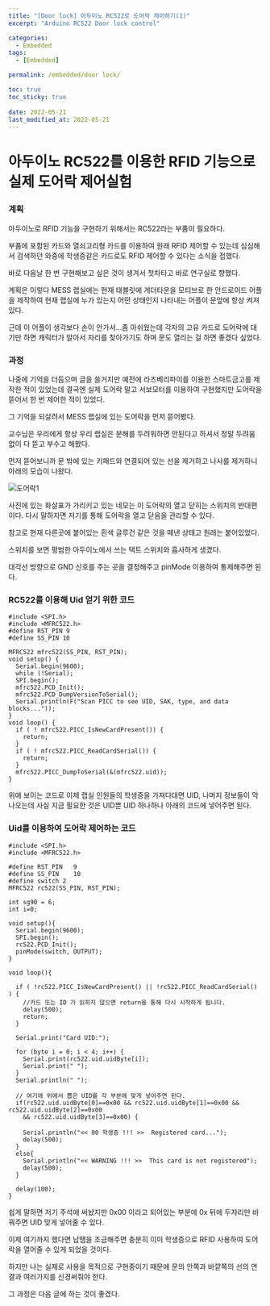 ```yaml
---
title: "[Door lock] 아두이노 RC522로 도어락 제어하기(1)"
excerpt: "Arduino RC522 Door lock control"

categories:
  - Embedded
tags:
  - [Embedded]

permalink: /embedded/door lock/

toc: true
toc_sticky: true
 
date: 2022-05-21
last_modified_at: 2022-05-21
---
```


# 아두이노 RC522를 이용한 RFID 기능으로 실제 도어락 제어실험

### 계획

아두이노로 RFID 기능을 구현하기 위해서는 RC522라는 부품이 필요하다.

부품에 포함된 카드와 열쇠고리형 카드를 이용하여 원래 RFID 제어할 수 있는데 심심해서 검색하던 와중에 학생증같은 카드로도 RFID 제어할 수 있다는 소식을 접했다.

바로 다음날 한 번 구현해보고 싶은 것이 생겨서 첫차타고 바로 연구실로 향했다.

계획은 이렇다 MESS 랩실에는 현재 태블릿에 게더타운을 모티브로 한 안드로이드 어플을 제작하여 현재 랩실에 누가 있는지 어떤 상태인지 나타내는 어플이 문앞에 항상 켜져있다.

근데 이 어플이 생각보다 손이 안가서...좀 아쉬웠는데 각자의 고유 카드로 도어락에 대기만 하면 캐릭터가 알아서 자리를 찾아가기도 하며 문도 열리는 걸 하면 좋겠다 싶었다.

### 과정

나중에 기억을 더듬으며 글을 쓸거지만 예전에 라즈베리파이를 이용한 스마트금고를 제작한 적이 있었는데 결국엔 실제 도어락 말고 서보모터를 이용하여 구현했지만 도어락을 뜯어서 한 번 제어한 적이 있었다.

그 기억을 되살려서 MESS 랩실에 있는 도어락을 먼저 뜯어봤다.

교수님은 우리에게 항상 우리 랩실은 분해를 두려워하면 안된다고 하셔서 정말 두려움 없이 다 뜯고 부수고 해봤다.

먼저 뜯어보니까 문 밖에 있는 키패드와 연결되어 있는 선을 제거하고 나사를 제거하니 아래의 모습이 나왔다.

![도어락1](https://jsw6701.github.io/assets/images/posts_img/doorlock1.jpg)

사진에 있는 화살표가 가리키고 있는 네모는 이 도어락의 열고 닫히는 스위치의 반대편이다. 다시 말하자면 저기를 통해 도어락을 열고 닫음을 관리할 수 있다.

참고로 현재 다른곳에 붙어있는 흰색 글루건 같은 것을 떼낸 상태고 원래는 붙어있었다.

스위치를 보면 평범한 아두이노에서 쓰는 택트 스위치와 흡사하게 생겼다.

대각선 방향으로 GND 신호를 주는 곳을 결정해주고 pinMode 이용하여 통제해주면 된다.

### RC522를 이용해 Uid 얻기 위한 코드
```
#include <SPI.h> 
#include <MFRC522.h> 
#define RST_PIN 9 
#define SS_PIN 10 

MFRC522 mfrc522(SS_PIN, RST_PIN);
void setup() { 
  Serial.begin(9600); 
  while (!Serial); 
  SPI.begin(); 
  mfrc522.PCD_Init(); 
  mfrc522.PCD_DumpVersionToSerial(); 
  Serial.println(F("Scan PICC to see UID, SAK, type, and data blocks..."));
} 
void loop() { 
  if ( ! mfrc522.PICC_IsNewCardPresent()) { 
    return; 
  } 
  if ( ! mfrc522.PICC_ReadCardSerial()) { 
    return; 
  }
  mfrc522.PICC_DumpToSerial(&(mfrc522.uid)); 
}
```
위에 보이는 코드로 이제 랩실 인원들의 학생증을 가져다대면 UID, 나머지 정보들이 막 나오는데 사실 지금 필요한 것은 UID뿐 UID 하나하나 아래의 코드에 넣어주면 된다.

### Uid를 이용하여 도어락 제어하는 코드
```
#include <SPI.h>
#include <MFRC522.h>  
 
#define RST_PIN   9
#define SS_PIN    10
#define switch 2
MFRC522 rc522(SS_PIN, RST_PIN);

int sg90 = 6;
int i=0;

void setup(){
  Serial.begin(9600);
  SPI.begin();
  rc522.PCD_Init();
  pinMode(switch, OUTPUT);
}

void loop(){ 

  if ( !rc522.PICC_IsNewCardPresent() || !rc522.PICC_ReadCardSerial() ) { 
    //카드 또는 ID 가 읽히지 않으면 return을 통해 다시 시작하게 됩니다.
    delay(500);
    return;
  }
  
  Serial.print("Card UID:");
  
  for (byte i = 0; i < 4; i++) {
    Serial.print(rc522.uid.uidByte[i]);
    Serial.print(" ");
  }
  Serial.println(" ");
  
  // 여기에 위에서 뽑은 UID를 각 부분에 맞게 넣어주면 된다.
  if(rc522.uid.uidByte[0]==0x00 && rc522.uid.uidByte[1]==0x00 && rc522.uid.uidByte[2]==0x00 
    && rc522.uid.uidByte[3]==0x00) {
    
    Serial.println("<< 00 학생증 !!! >>  Registered card...");
    delay(500);
  }
  else{
    Serial.println("<< WARNING !!! >>  This card is not registered");
    delay(500);
  }

  delay(100);
}
```

쉽게 말하면 저기 주석에 써놨지만 0x00 이라고 되어있는 부분에 0x 뒤에 두자리만 바꿔주면 UID 맞게 넣어줄 수 있다.

이제 여기까지 했다면 납땜을 조금해주면 충분히 이미 학생증으로 RFID 사용하여 도어락을 열어줄 수 있게 되었을 것이다.

하지만 나는 실제로 사용을 목적으로 구현중이기 때문에 문의 안쪽과 바깥쪽의 선의 연결과 여러가지를 신경써줘야 한다.

그 과정은 다음 글에 하는 것이 좋겠다.
